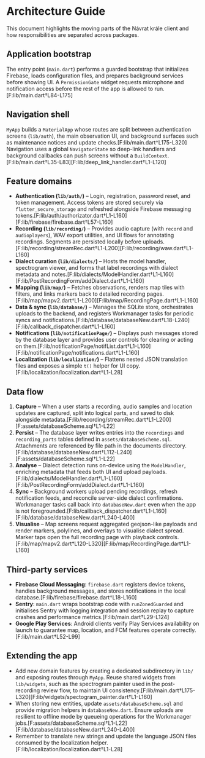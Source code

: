 # Architecture Guide

This document highlights the moving parts of the Návrat krále client and how responsibilities are separated across packages.

## Application bootstrap
The entry point (`main.dart`) performs a guarded bootstrap that initializes Firebase, loads configuration files, and prepares background services before showing UI. A `PermissionGate` widget requests microphone and notification access before the rest of the app is allowed to run.[F:lib/main.dart†L84-L175]


## Navigation shell
`MyApp` builds a `MaterialApp` whose routes are split between authentication screens (`lib/auth`), the main observation UI, and background surfaces such as maintenance notices and update checks.[F:lib/main.dart†L175-L320] Navigation uses a global `NavigatorState` so deep-link handlers and background callbacks can push screens without a `BuildContext`.[F:lib/main.dart†L35-L83][F:lib/deep_link_handler.dart†L1-L120]

## Feature domains
- **Authentication (`lib/auth/`)** – Login, registration, password reset, and token management. Access tokens are stored securely via `flutter_secure_storage` and refreshed alongside Firebase messaging tokens.[F:lib/auth/authorizator.dart†L1-L160][F:lib/firebase/firebase.dart†L57-L160]
- **Recording (`lib/recording/`)** – Provides audio capture (with `record` and `audioplayers`), WAV export utilities, and UI flows for annotating recordings. Segments are persisted locally before uploads.[F:lib/recording/streamRec.dart†L1-L200][F:lib/recording/waw.dart†L1-L160]
- **Dialect curation (`lib/dialects/`)** – Hosts the model handler, spectrogram viewer, and forms that label recordings with dialect metadata and notes.[F:lib/dialects/ModelHandler.dart†L1-L160][F:lib/PostRecordingForm/addDialect.dart†L1-L160]
- **Mapping (`lib/map/`)** – Fetches observations, renders map tiles with filters, and links markers back to detailed recording pages.[F:lib/map/mapv2.dart†L1-L200][F:lib/map/RecordingPage.dart†L1-L160]
- **Data & sync (`lib/database/`)** – Manages the SQLite store, orchestrates uploads to the backend, and registers Workmanager tasks for periodic syncs and notifications.[F:lib/database/databaseNew.dart†L18-L240][F:lib/callback_dispatcher.dart†L1-L160]
- **Notifications (`lib/notificationPage/`)** – Displays push messages stored by the database layer and provides user controls for clearing or acting on them.[F:lib/notificationPage/notifList.dart†L1-L160][F:lib/notificationPage/notifications.dart†L1-L160]
- **Localization (`lib/localization/`)** – Flattens nested JSON translation files and exposes a simple `t()` helper for UI copy.[F:lib/localization/localization.dart†L1-L28]

## Data flow
1. **Capture** – When a user starts a recording, audio samples and location updates are captured, split into logical parts, and saved to disk alongside metadata.[F:lib/recording/streamRec.dart†L1-L200][F:assets/databaseScheme.sql†L1-L22]
2. **Persist** – The database layer writes entries into the `recordings` and `recording_parts` tables defined in `assets/databaseScheme.sql`. Attachments are referenced by file path in the documents directory.[F:lib/database/databaseNew.dart†L112-L240][F:assets/databaseScheme.sql†L1-L22]
3. **Analyse** – Dialect detection runs on-device using the `ModelHandler`, enriching metadata that feeds both UI and upload payloads.[F:lib/dialects/ModelHandler.dart†L1-L160][F:lib/PostRecordingForm/addDialect.dart†L1-L160]
4. **Sync** – Background workers upload pending recordings, refresh notification feeds, and reconcile server-side dialect confirmations. Workmanager tasks call back into `databaseNew.dart` even when the app is not foregrounded.[F:lib/callback_dispatcher.dart†L1-L160][F:lib/database/databaseNew.dart†L240-L400]
5. **Visualise** – Map screens request aggregated geojson-like payloads and render markers, polylines, and overlays to visualise dialect spread. Marker taps open the full recording page with playback controls.[F:lib/map/mapv2.dart†L120-L320][F:lib/map/RecordingPage.dart†L1-L160]

## Third-party services
- **Firebase Cloud Messaging**: `firebase.dart` registers device tokens, handles background messages, and stores notifications in the local database.[F:lib/firebase/firebase.dart†L18-L160]
- **Sentry**: `main.dart` wraps bootstrap code with `runZonedGuarded` and initialises Sentry with logging integration and session replay to capture crashes and performance metrics.[F:lib/main.dart†L29-L124]
- **Google Play Services**: Android clients verify Play Services availability on launch to guarantee map, location, and FCM features operate correctly.[F:lib/main.dart†L52-L99]

## Extending the app
- Add new domain features by creating a dedicated subdirectory in `lib/` and exposing routes through `MyApp`. Reuse shared widgets from `lib/widgets`, such as the spectrogram painter used in the post-recording review flow, to maintain UI consistency.[F:lib/main.dart†L175-L320][F:lib/widgets/spectogram_painter.dart†L1-L160]
- When storing new entities, update `assets/databaseScheme.sql` and provide migration helpers in `databaseNew.dart`. Ensure uploads are resilient to offline mode by queueing operations for the Workmanager jobs.[F:assets/databaseScheme.sql†L1-L22][F:lib/database/databaseNew.dart†L240-L400]
- Remember to translate new strings and update the language JSON files consumed by the localization helper.[F:lib/localization/localization.dart†L1-L28]


